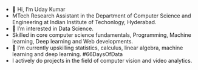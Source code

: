 - 👋 Hi, I’m Uday Kumar
- MTech Research Assistant in the Department of Computer Science and Engineering at Indian Institute of Techonlogy, Hyderabad.
- 👀 I’m interested in Data Science.
- Skilled in core computer science fundamentals, Programming, Machine learning, Deep learning and Web developments.
- 🌱 I’m currently upskilling statistics, calculus, linear algebra, machine learning and deep learning. #66DaysOfData
- I actively do projects in the field of computer vision and video analytics. 
<!---
- 💞️ I’m looking to collaborate on ...
- 📫 You can reach me at my email ad


p-uday/p-uday is a ✨ special ✨ repository because its `README.md` (this file) appears on your GitHub profile.
You can click the Preview link to take a look at your changes.
--->
